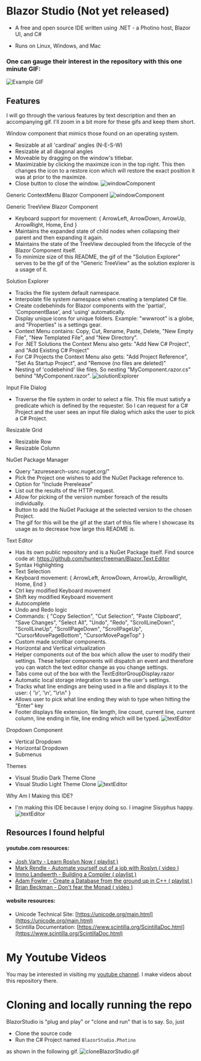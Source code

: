 # Blazor Studio (Not yet released)
- A free and open source IDE written using .NET - a Photino host, Blazor UI, and C#

- Runs on Linux, Windows, and Mac

### One can gauge their interest in the repository with this one minute GIF:
![Example GIF](./Images/Rewrite/introductoryGifLuthetusIde.gif)

## Features

I will go through the various features by text description and then an accompanying gif. I'll zoom in a bit more for these gifs and keep them short.

Window component that mimics those found on an operating system.
- Resizable at all 'cardinal' angles (N-E-S-W)
- Resizable at all diagonal angles
- Moveable by dragging on the window's titlebar.
- Maximizable by clicking the maximize icon in the top right. This then changes the icon to a restore icon which will restore the exact position it was at prior to the maximize.
- Close button to close the window.
![windowComponent](/Images/windowComponent.gif)

Generic ContextMenu Blazor Component
![windowComponent](/Images/contextMenuComponent.gif)

Generic TreeView Blazor Component
- Keyboard support for movement: { ArrowLeft, ArrowDown, ArrowUp, ArrowRight, Home, End }
- Maintains the expanded state of child nodes when collapsing their parent and then expanding it again.
- Maintains the state of the TreeView decoupled from the lifecycle of the Blazor Component itself.
- To minimize size of this README, the gif of the "Solution Explorer" serves to be the gif of the "Generic TreeView" as the solution explorer is a usage of it.

Solution Explorer
- Tracks the file system default namespace.
- Interpolate file system namespace when creating a templated C# file.
- Create codebehinds for Blazor components with the 'partial', 'ComponentBase', and 'using' automatically.
- Display unique icons for unique folders. Example: "wwwroot" is a globe, and "Properties" is a settings gear.
- Context Menu contains: Copy, Cut, Rename, Paste, Delete, "New Empty File", "New Templated File", and "New Directory".
- For .NET Solutions the Context Menu also gets: "Add New C# Project", and "Add Existing C# Project"
- For C# Projects the Context Menu also gets: "Add Project Reference", "Set As Startup Project", and "Remove (no files are deleted)"
- Nesting of 'codebehind' like files. So nesting "MyComponent.razor.cs" behind "MyComponent.razor".
![solutionExplorer](/Images/solutionExplorer.gif)

Input File Dialog
- Traverse the file system in order to select a file. This file must satisfy a predicate which is defined by the requester. So I can request for a C# Project and the user sees an input file dialog which asks the user to pick a C# Project.

Resizable Grid
- Resizable Row
- Resizable Column

NuGet Package Manager
- Query "azuresearch-usnc.nuget.org/"
- Pick the Project one wishes to add the NuGet Package reference to.
- Option for "Include Prerelease"
- List out the results of the HTTP request.
- Allow for picking of the version number foreach of the results individually.
- Button to add the NuGet Package at the selected version to the chosen Project.
- The gif for this will be the gif at the start of this file where I showcase its usage as to decrease how large this README is.

Text Editor
- Has its own public repository and is a NuGet Package itself. Find source code at: https://github.com/huntercfreeman/Blazor.Text.Editor
- Syntax Highlighting
- Text Selection
- Keyboard movement: { ArrowLeft, ArrowDown, ArrowUp, ArrowRight, Home, End }
- Ctrl key modified Keyboard movement
- Shift key modified Keyboard movement
- Autocomplete
- Undo and Redo logic
- Commands: { "Copy Selection", "Cut Selection", "Paste Clipboard", "Save Changes", "Select All", "Undo", "Redo", "ScrollLineDown", "ScrollLineUp", "ScrollPageDown", "ScrollPageUp", "CursorMovePageBottom", "CursorMovePageTop" }
- Custom made scrollbar components.
- Horizontal and Vertical virtualization
- Helper components out of the box which allow the user to modify their settings. These helper components will dispatch an event and therefore you can watch the text editor change as you change settings.
- Tabs come out of the box with the TextEditorGroupDisplay.razor
- Automatic local storage integration to save the user's settings.
- Tracks what line endings are being used in a file and displays it to the user: { '\r', '\n', "\r\n" }
- Allows user to pick what line ending they wish to type when hitting the "Enter" key
- Footer displays file extension, file length, line count, current line, current column, line ending in file, line ending which will be typed.
![textEditor](/Images/textEditor.gif)

Dropdown Component
- Vertical Dropdown
- Horizontal Dropdown
- Submenus

Themes
- Visual Studio Dark Theme Clone
- Visual Studio Light Theme Clone
![textEditor](/Images/themes.gif)

Why Am I Making this IDE?
- I'm making this IDE because I enjoy doing so. I imagine Sisyphus happy.
![textEditor](/Images/clipart3420085.png)

## Resources I found helpful

#### youtube.com resources:
  - [Josh Varty - Learn Roslyn Now ( playlist )](https://youtube.com/playlist?list=PLxk7xaZWBdUT23QfaQTCJDG6Q1xx6uHdG)
  - [Mark Rendle - Automate yourself out of a job with Roslyn ( video )](https://www.youtube.com/watch?v=V4zqk4-LL1M)
  - [Immo Landwerth - Building a Compiler ( playlist )](https://youtube.com/playlist?list=PLRAdsfhKI4OWNOSfS7EUu5GRAVmze1t2y)
  - [Adam Fowler - Create a Database from the ground up in C++ ( playlist )](https://youtube.com/playlist?list=PLWoOSZbmib_cr7zRfAkPkoa9m2uYsYDug)
  - [Brian Beckman - Don't fear the Monad ( video )](https://www.youtube.com/watch?v=ZhuHCtR3xq8)

#### website resources:
  - Unicode Technical Site: [https://unicode.org/main.html](https://unicode.org/main.html)
  - Scintilla Documentation: [https://www.scintilla.org/ScintillaDoc.html](https://www.scintilla.org/ScintillaDoc.html)

# My Youtube Videos
You may be interested in visiting my [youtube channel](https://www.youtube.com/channel/UCzhWhqYVP40as1MFUesQM9w). I make videos about this repository there.

# Cloning and locally running the repo

BlazorStudio is "plug and play" or "clone and run" that is to say. So, just 
- Clone the source code 
- Run the C# Project named `BlazorStudio.Photino`

as shown in the following gif.
![cloneBlazorStudio.gif](/Images/RootREADME/cloneGifIntro.gif)
